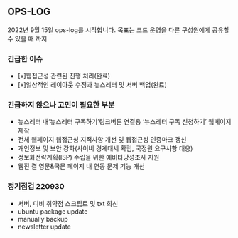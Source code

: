 ## OPS-LOG

2022년 9월 15일 ops-log를 시작합니다. 
목표는 코드 운영을 다른 구성원에게 공유할 수 있을 때 까지

### 긴급한 이슈
- [x]웹접근성 관련된 진행 처리(완료)
- [x]일상적인 레이아웃 수정과 뉴스레터 및 서버 백업(완료)


### 긴급하지 않으나 고민이 필요한 부분
- 뉴스레터 내‘뉴스레터 구독하기’링크버튼 연결용 ‘뉴스레터 구독 신청하기’ 웹페이지 제작
- 전체 웹페이지 웹접근성 지적사항 개선 및 웹접근성 인증마크 갱신
- 개인정보 및 보안 강화(사이버 경계태세 확립, 국정원 요구사항 대응)
- 정보화전략계획(ISP) 수립을 위한 예비타당성조사 지원
- 웹진 결 영문&국문 페이지 내 연동 문제 기능 개선

### 정기점검 220930
- 서버, 디비 취약점 스크립트 및 txt 회신
- ubuntu package update
- manually backup
- newsletter update